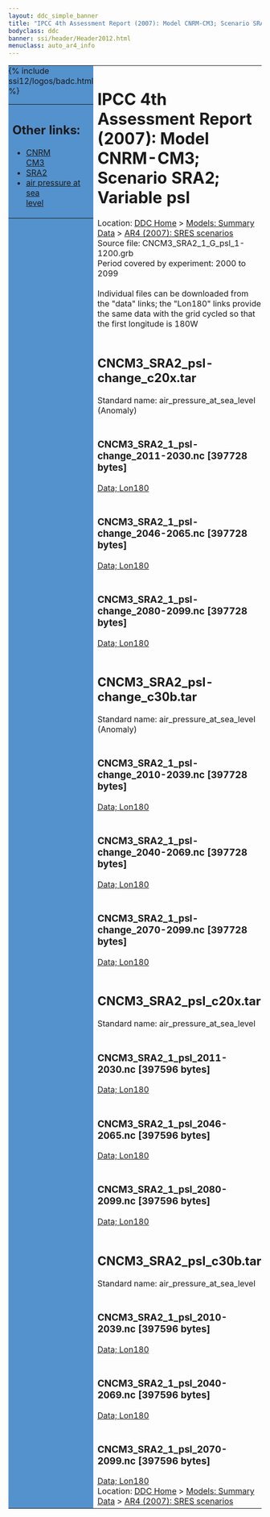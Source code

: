 ```yaml
---
layout: ddc_simple_banner
title: "IPCC 4th Assessment Report (2007): Model CNRM-CM3; Scenario SRA2; Variable psl"
bodyclass: ddc
banner: ssi/header/Header2012.html
menuclass: auto_ar4_info
---
```



<table width="100%" border="0" cellspacing="0" cellpadding="0" style="border-collapse: collapse;">
<tr style="margin:0;padding:0;border:0;">
<td style="margin:0;padding:0;border:0;height:1pt;width:150pt;background:#5492CD;" valign="top" >

<div id="lh-col2" class="auto_ar4_info">
<table class="menumain" bgcolor="#5492CD" cellspacing="0" width="100%" border="0">
<tr><td>
<h2> Other links:</h2>
<ul>
<li><a href="/auto/ar4/model-CNRM-CM3.html">CNRM<br/>CM3</a></li>
<li><a href="/auto/ar4/scenario-SRA2.html">SRA2</a></li>
<li><a href="/auto/ar4/var-air_pressure_at_sea_level.html">air pressure at sea<br/> level</a></li>
</ul>
</td></tr>
{% include ssi12/logos/badc.html %}
</table>
</div>
</td>
<td><h1>IPCC 4th Assessment Report (2007): Model CNRM-CM3; Scenario SRA2; Variable psl</h1>

<!-- Breadcrumb1 -->
<div id="breadcrumb1" align="left">
Location: <a href="/index.html">DDC Home</a> > <a href="/sim/gcm_clim/">Models: Summary Data</a>
> <a href="/sim/gcm_clim/SRES_AR4/index.html">AR4 (2007): SRES scenarios</a>
</div>
<!-- End of Breadcrumb1 -->Source file: CNCM3_SRA2_1_G_psl_1-1200.grb
<br/>
Period covered by experiment: 2000 to 2099<br/>
<br/>Individual files can be downloaded from the "data" links; the "Lon180" links provide the same data
         with the grid cycled so that the first longitude is 180W<br/>
<br/><h2>CNCM3_SRA2_psl-change_c20x.tar</h2>
Standard name: air_pressure_at_sea_level (Anomaly)<br>
<br/><h3>CNCM3_SRA2_1_psl-change_2011-2030.nc [397728 bytes]</h3>
<a href="/cgi-bin/downl/ar4_nc/psl/CNCM3_SRA2_1_psl-change_2011-2030.nc">Data; </a><a href="/cgi-bin/downl/ar4_nc/psl/CNCM3_SRA2_1_psl-change_2011-2030.cyto180.nc"> Lon180</a><br/>
<br/><h3>CNCM3_SRA2_1_psl-change_2046-2065.nc [397728 bytes]</h3>
<a href="/cgi-bin/downl/ar4_nc/psl/CNCM3_SRA2_1_psl-change_2046-2065.nc">Data; </a><a href="/cgi-bin/downl/ar4_nc/psl/CNCM3_SRA2_1_psl-change_2046-2065.cyto180.nc"> Lon180</a><br/>
<br/><h3>CNCM3_SRA2_1_psl-change_2080-2099.nc [397728 bytes]</h3>
<a href="/cgi-bin/downl/ar4_nc/psl/CNCM3_SRA2_1_psl-change_2080-2099.nc">Data; </a><a href="/cgi-bin/downl/ar4_nc/psl/CNCM3_SRA2_1_psl-change_2080-2099.cyto180.nc"> Lon180</a><br/>
<br/><h2>CNCM3_SRA2_psl-change_c30b.tar</h2>
Standard name: air_pressure_at_sea_level (Anomaly)<br>
<br/><h3>CNCM3_SRA2_1_psl-change_2010-2039.nc [397728 bytes]</h3>
<a href="/cgi-bin/downl/ar4_nc/psl/CNCM3_SRA2_1_psl-change_2010-2039.nc">Data; </a><a href="/cgi-bin/downl/ar4_nc/psl/CNCM3_SRA2_1_psl-change_2010-2039.cyto180.nc"> Lon180</a><br/>
<br/><h3>CNCM3_SRA2_1_psl-change_2040-2069.nc [397728 bytes]</h3>
<a href="/cgi-bin/downl/ar4_nc/psl/CNCM3_SRA2_1_psl-change_2040-2069.nc">Data; </a><a href="/cgi-bin/downl/ar4_nc/psl/CNCM3_SRA2_1_psl-change_2040-2069.cyto180.nc"> Lon180</a><br/>
<br/><h3>CNCM3_SRA2_1_psl-change_2070-2099.nc [397728 bytes]</h3>
<a href="/cgi-bin/downl/ar4_nc/psl/CNCM3_SRA2_1_psl-change_2070-2099.nc">Data; </a><a href="/cgi-bin/downl/ar4_nc/psl/CNCM3_SRA2_1_psl-change_2070-2099.cyto180.nc"> Lon180</a><br/>
<br/><h2>CNCM3_SRA2_psl_c20x.tar</h2>
Standard name: air_pressure_at_sea_level<br>
<br/><h3>CNCM3_SRA2_1_psl_2011-2030.nc [397596 bytes]</h3>
<a href="/cgi-bin/downl/ar4_nc/psl/CNCM3_SRA2_1_psl_2011-2030.nc">Data; </a><a href="/cgi-bin/downl/ar4_nc/psl/CNCM3_SRA2_1_psl_2011-2030.cyto180.nc"> Lon180</a><br/>
<br/><h3>CNCM3_SRA2_1_psl_2046-2065.nc [397596 bytes]</h3>
<a href="/cgi-bin/downl/ar4_nc/psl/CNCM3_SRA2_1_psl_2046-2065.nc">Data; </a><a href="/cgi-bin/downl/ar4_nc/psl/CNCM3_SRA2_1_psl_2046-2065.cyto180.nc"> Lon180</a><br/>
<br/><h3>CNCM3_SRA2_1_psl_2080-2099.nc [397596 bytes]</h3>
<a href="/cgi-bin/downl/ar4_nc/psl/CNCM3_SRA2_1_psl_2080-2099.nc">Data; </a><a href="/cgi-bin/downl/ar4_nc/psl/CNCM3_SRA2_1_psl_2080-2099.cyto180.nc"> Lon180</a><br/>
<br/><h2>CNCM3_SRA2_psl_c30b.tar</h2>
Standard name: air_pressure_at_sea_level<br>
<br/><h3>CNCM3_SRA2_1_psl_2010-2039.nc [397596 bytes]</h3>
<a href="/cgi-bin/downl/ar4_nc/psl/CNCM3_SRA2_1_psl_2010-2039.nc">Data; </a><a href="/cgi-bin/downl/ar4_nc/psl/CNCM3_SRA2_1_psl_2010-2039.cyto180.nc"> Lon180</a><br/>
<br/><h3>CNCM3_SRA2_1_psl_2040-2069.nc [397596 bytes]</h3>
<a href="/cgi-bin/downl/ar4_nc/psl/CNCM3_SRA2_1_psl_2040-2069.nc">Data; </a><a href="/cgi-bin/downl/ar4_nc/psl/CNCM3_SRA2_1_psl_2040-2069.cyto180.nc"> Lon180</a><br/>
<br/><h3>CNCM3_SRA2_1_psl_2070-2099.nc [397596 bytes]</h3>
<a href="/cgi-bin/downl/ar4_nc/psl/CNCM3_SRA2_1_psl_2070-2099.nc">Data; </a><a href="/cgi-bin/downl/ar4_nc/psl/CNCM3_SRA2_1_psl_2070-2099.cyto180.nc"> Lon180</a><br/>
<!-- Breadcrumb2 -->
<div id="breadcrumb2" align="left">
Location: <a href="/index.html">DDC Home</a> > <a href="/sim/gcm_clim/">Models: Summary Data</a>
> <a href="/sim/gcm_clim/SRES_AR4/index.html">AR4 (2007): SRES scenarios</a>
</div>
<!-- End of Breadcrumb2 --></td></tr></table>
